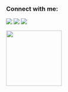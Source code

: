 


### Connect with me:
[<img src="https://img.icons8.com/color/48/000000/linkedin.png"/>](https://www.linkedin.com/in/fred-clay-182745273/)
[<img src="https://img.icons8.com/color/48/000000/twitter--v1.png"/>](https://twitter.com/fclay1977)
[<img src="https://img.icons8.com/fluent/48/000000/instagram-new.png"/>](https://www.instagram.com/fred.clay1977/)

[<img src="https://img.shields.io/badge/AllMyLinks-blue?style=for-the-badge&logo=allmylinks&logoColor=white" width="150"/>](https://www.linkedin.com/in/fred-clay-182745273/)







